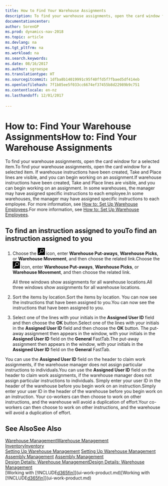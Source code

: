 ```yaml
---
title: How to Find Your Warehouse Assignments
description: To find your warehouse assignments, open the card window for a selected item. If warehouse instructions have been created, Take and Place lines are visible, and you can begin working on an assignment. In some warehouses, the manager may have assigned specific instructions to each employee.
documentationcenter: 
author: SorenGP
ms.prod: dynamics-nav-2018
ms.topic: article
ms.devlang: na
ms.tgt_pltfrm: na
ms.workload: na
ms.search.keywords: 
ms.date: 08/16/2017
ms.author: sgroespe
ms.translationtype: HT
ms.sourcegitcommit: 1dfba8b14019991c95f40ffd5f7fbaed5df414eb
ms.openlocfilehash: 7f1b85ee5f033cc6674ef37455b8d22989b9c751
ms.contentlocale: en-nz
ms.lasthandoff: 12/01/2017

---
```

# <a name="how-to-find-your-warehouse-assignments"></a><span data-ttu-id="cb162-105">How to: Find Your Warehouse Assignments</span><span class="sxs-lookup"><span data-stu-id="cb162-105">How to: Find Your Warehouse Assignments</span></span>
<span data-ttu-id="cb162-106">To find your warehouse assignments, open the card window for a selected item.</span><span class="sxs-lookup"><span data-stu-id="cb162-106">To find your warehouse assignments, open the card window for a selected item.</span></span> <span data-ttu-id="cb162-107">If warehouse instructions have been created, Take and Place lines are visible, and you can begin working on an assignment.</span><span class="sxs-lookup"><span data-stu-id="cb162-107">If warehouse instructions have been created, Take and Place lines are visible, and you can begin working on an assignment.</span></span> <span data-ttu-id="cb162-108">In some warehouses, the manager may have assigned specific instructions to each employee.</span><span class="sxs-lookup"><span data-stu-id="cb162-108">In some warehouses, the manager may have assigned specific instructions to each employee.</span></span> <span data-ttu-id="cb162-109">For more information, see [How to: Set Up Warehouse Employees](warehouse-how-to-set-up-warehouse-employees.md).</span><span class="sxs-lookup"><span data-stu-id="cb162-109">For more information, see [How to: Set Up Warehouse Employees](warehouse-how-to-set-up-warehouse-employees.md).</span></span>

## <a name="to-find-an-instruction-assigned-to-you"></a><span data-ttu-id="cb162-110">To find an instruction assigned to you</span><span class="sxs-lookup"><span data-stu-id="cb162-110">To find an instruction assigned to you</span></span>  
1.  <span data-ttu-id="cb162-111">Choose the ![Search for Page or Report](media/ui-search/search_small.png "Search for Page or Report icon") icon, enter **Warehouse Put-aways**, **Warehouse Picks**, or **Warehouse Movement**, and then choose the related link.</span><span class="sxs-lookup"><span data-stu-id="cb162-111">Choose the ![Search for Page or Report](media/ui-search/search_small.png "Search for Page or Report icon") icon, enter **Warehouse Put-aways**, **Warehouse Picks**, or **Warehouse Movement**, and then choose the related link.</span></span>

    <span data-ttu-id="cb162-112">All three windows show assignments for all warehouse locations.</span><span class="sxs-lookup"><span data-stu-id="cb162-112">All three windows show assignments for all warehouse locations.</span></span>  

2. <span data-ttu-id="cb162-113">Sort the items by location.</span><span class="sxs-lookup"><span data-stu-id="cb162-113">Sort the items by location.</span></span> <span data-ttu-id="cb162-114">You can now see the instructions that have been assigned to you.</span><span class="sxs-lookup"><span data-stu-id="cb162-114">You can now see the instructions that have been assigned to you.</span></span>  
3. <span data-ttu-id="cb162-115">Select one of the lines with your initials in the **Assigned User ID** field and then choose the **OK** button.</span><span class="sxs-lookup"><span data-stu-id="cb162-115">Select one of the lines with your initials in the **Assigned User ID** field and then choose the **OK** button.</span></span> <span data-ttu-id="cb162-116">The put-away assignment then appears in the window, with your initials in the **Assigned User ID** field on the **General** FastTab.</span><span class="sxs-lookup"><span data-stu-id="cb162-116">The put-away assignment then appears in the window, with your initials in the **Assigned User ID** field on the **General** FastTab.</span></span>  

<span data-ttu-id="cb162-117">You can use the **Assigned User ID** field on the header to claim work assignments, if the warehouse manager does not assign particular instructions to individuals.</span><span class="sxs-lookup"><span data-stu-id="cb162-117">You can use the **Assigned User ID** field on the header to claim work assignments, if the warehouse manager does not assign particular instructions to individuals.</span></span> <span data-ttu-id="cb162-118">Simply enter your user ID in the header of the warehouse before you begin work on an instruction.</span><span class="sxs-lookup"><span data-stu-id="cb162-118">Simply enter your user ID in the header of the warehouse before you begin work on an instruction.</span></span> <span data-ttu-id="cb162-119">Your co-workers can then choose to work on other instructions, and the warehouse will avoid a duplication of effort.</span><span class="sxs-lookup"><span data-stu-id="cb162-119">Your co-workers can then choose to work on other instructions, and the warehouse will avoid a duplication of effort.</span></span>  

## <a name="see-also"></a><span data-ttu-id="cb162-120">See Also</span><span class="sxs-lookup"><span data-stu-id="cb162-120">See Also</span></span>  
[<span data-ttu-id="cb162-121">Warehouse Management</span><span class="sxs-lookup"><span data-stu-id="cb162-121">Warehouse Management</span></span>](warehouse-manage-warehouse.md)  
[<span data-ttu-id="cb162-122">Inventory</span><span class="sxs-lookup"><span data-stu-id="cb162-122">Inventory</span></span>](inventory-manage-inventory.md)  
<span data-ttu-id="cb162-123">[Setting Up Warehouse Management](warehouse-setup-warehouse.md)   </span><span class="sxs-lookup"><span data-stu-id="cb162-123">[Setting Up Warehouse Management](warehouse-setup-warehouse.md)   </span></span>  
<span data-ttu-id="cb162-124">[Assembly Management](assembly-assemble-items.md)  </span><span class="sxs-lookup"><span data-stu-id="cb162-124">[Assembly Management](assembly-assemble-items.md)  </span></span>  
[<span data-ttu-id="cb162-125">Design Details: Warehouse Management</span><span class="sxs-lookup"><span data-stu-id="cb162-125">Design Details: Warehouse Management</span></span>](design-details-warehouse-management.md)  
<span data-ttu-id="cb162-126">[Working with [!INCLUDE[d365fin](includes/d365fin_md.md)]](ui-work-product.md)</span><span class="sxs-lookup"><span data-stu-id="cb162-126">[Working with [!INCLUDE[d365fin](includes/d365fin_md.md)]](ui-work-product.md)</span></span> 

